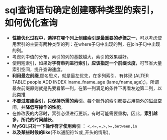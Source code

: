 # sql查询语句确定创建哪种类型的索引，如何优化查询

* **性能优化过程中，选择在哪个列上创建索引是最重要的步骤之一**，可以考虑使用索引的主要有两种类型的列：在where子句中出现的列，在join子句中出现的列。
* 考虑列中值的分布，索引的列的基数越大，索引的效果越好。
* 使用短索引，如果**对字符串列进行索引，应该指定一个前缀长度**，可节省大量索引空间，提升查询速度。
* **利用最左前缀**,顾名思义，就是最左优先，在多列索引，有体现:\(ALTER TABLE people ADD INDEX lname\_fname\_age \(lame,fname,age\);\)，所谓最左前缀原则就是先要看第一列，在第一列满足的条件下再看左边第二列，以此类推
* **不要过度建索引，只保持所需的索引**。每个额外的索引都要占用额外的磁盘空间，并**降低写操作的性能**。
* 在修改表的内容时，索引必须进行更新，有时可能需要重构，因此，**索引越多，所花的时间越长**。
* **MySQL只对一下操作符才使用索引**  ： `<,<=,=,>,>=,between,in`
* **以及某些时候的like**\(不以通配符%或\_开头的情形\)。




